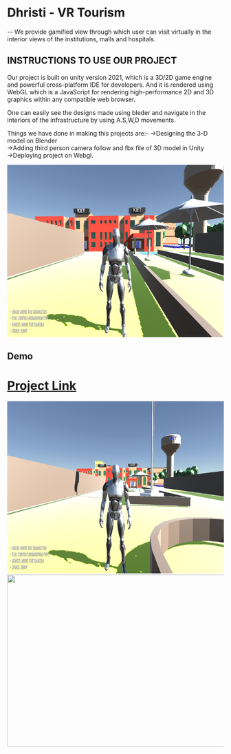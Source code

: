 <!-- which  -->
# Dhristi - VR Tourism
 
-- We provide gamified view through which user can visit virtually in the interior views of the institutions, malls and hospitals.

 
## INSTRUCTIONS TO USE OUR PROJECT

Our project is built on unity version 2021, which is a 3D/2D game engine and powerful cross-platform IDE for developers. And it is rendered using WebGL which is a JavaScript for rendering high-performance 2D and 3D graphics within any compatible web browser.

One can easily see the designs made using bleder and navigate in the interiors of the infrastructure by using A.S,W,D movements.

Things we have done in making this projects are:- 
->Designing the 3-D model on Blender </br>
->Adding third person camera follow and fbx file of 3D model in Unity </br>
->Deploying project on Webgl. </br>

<img src = "a.png" width = "550" height = "400">

## Demo
# [Project Link](https://kietian.netlify.app/)


<img src = "b.png" width = "550" height = "400">


<img src = "ab.gif" width = "700" height = "400">

